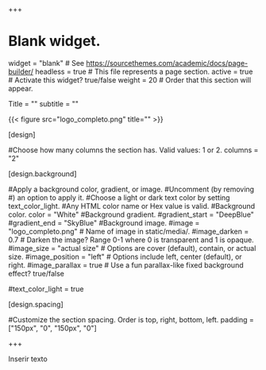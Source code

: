 +++
# Blank widget.
widget = "blank"  # See https://sourcethemes.com/academic/docs/page-builder/
headless = true  # This file represents a page section.
active = true  # Activate this widget? true/false
weight = 20  # Order that this section will appear.

Title = "" 
subtitle = ""

{{< figure src="logo_completo.png" title="" >}}
    
[design]

#Choose how many columns the section has. Valid values: 1 or 2.
columns = "2"

  
[design.background]

#Apply a background color, gradient, or image.
#Uncomment (by removing #) an option to apply it.
#Choose a light or dark text color by setting text_color_light.
#Any HTML color name or Hex value is valid.
#Background color.
color = "White"
#Background gradient.
#gradient_start = "DeepBlue"
#gradient_end = "SkyBlue"
#Background image.
#image = "logo_completo.png" # Name of image in static/media/. 
#image_darken = 0.7 # Darken the image? Range 0-1 where 0 is transparent and 1 is opaque. 
#image_size = "actual size" # Options are cover (default), contain, or actual size. 
#image_position = "left" # Options include left, center (default), or right. 
#image_parallax = true # Use a fun parallax-like fixed background effect? true/false

#text_color_light = true

[design.spacing]

#Customize the section spacing. Order is top, right, bottom, left.
padding = ["150px", "0", "150px", "0"]

+++

Inserir texto
